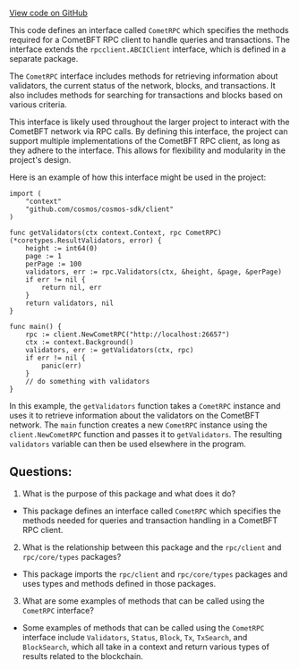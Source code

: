 [View code on GitHub](https://github.com/cosmos/cosmos-sdk.git/client/cometbft.go)

This code defines an interface called `CometRPC` which specifies the methods required for a CometBFT RPC client to handle queries and transactions. The interface extends the `rpcclient.ABCIClient` interface, which is defined in a separate package. 

The `CometRPC` interface includes methods for retrieving information about validators, the current status of the network, blocks, and transactions. It also includes methods for searching for transactions and blocks based on various criteria. 

This interface is likely used throughout the larger project to interact with the CometBFT network via RPC calls. By defining this interface, the project can support multiple implementations of the CometBFT RPC client, as long as they adhere to the interface. This allows for flexibility and modularity in the project's design. 

Here is an example of how this interface might be used in the project:

```
import (
    "context"
    "github.com/cosmos/cosmos-sdk/client"
)

func getValidators(ctx context.Context, rpc CometRPC) (*coretypes.ResultValidators, error) {
    height := int64(0)
    page := 1
    perPage := 100
    validators, err := rpc.Validators(ctx, &height, &page, &perPage)
    if err != nil {
        return nil, err
    }
    return validators, nil
}

func main() {
    rpc := client.NewCometRPC("http://localhost:26657")
    ctx := context.Background()
    validators, err := getValidators(ctx, rpc)
    if err != nil {
        panic(err)
    }
    // do something with validators
}
```

In this example, the `getValidators` function takes a `CometRPC` instance and uses it to retrieve information about the validators on the CometBFT network. The `main` function creates a new `CometRPC` instance using the `client.NewCometRPC` function and passes it to `getValidators`. The resulting `validators` variable can then be used elsewhere in the program.
## Questions: 
 1. What is the purpose of this package and what does it do?
- This package defines an interface called `CometRPC` which specifies the methods needed for queries and transaction handling in a CometBFT RPC client.

2. What is the relationship between this package and the `rpc/client` and `rpc/core/types` packages?
- This package imports the `rpc/client` and `rpc/core/types` packages and uses types and methods defined in those packages.

3. What are some examples of methods that can be called using the `CometRPC` interface?
- Some examples of methods that can be called using the `CometRPC` interface include `Validators`, `Status`, `Block`, `Tx`, `TxSearch`, and `BlockSearch`, which all take in a context and return various types of results related to the blockchain.